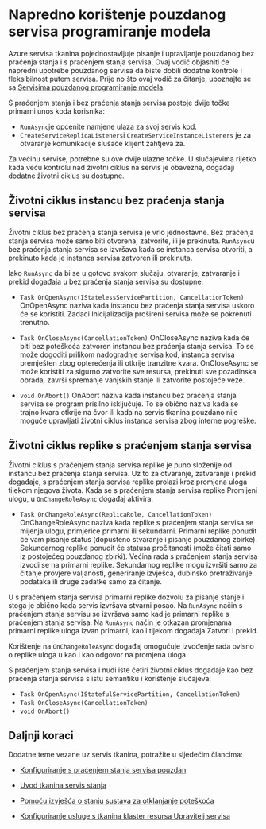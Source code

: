 <properties
   pageTitle="Napredno korištenje pouzdanog servisa | Microsoft Azure"
   description="Saznajte više o Napredno korištenje servisa tkanina pouzdanog servisa za dodatnu fleksibilnost pri servisa."
   services="Service-Fabric"
   documentationCenter=".net"
   authors="vturecek"
   manager="timlt"
   editor="masnider"/>

<tags
   ms.service="Service-Fabric"
   ms.devlang="dotnet"
   ms.topic="article"
   ms.tgt_pltfrm="NA"
   ms.workload="NA"
   ms.date="10/19/2016"
   ms.author="vturecek"/>

# <a name="advanced-usage-of-the-reliable-services-programming-model"></a>Napredno korištenje pouzdanog servisa programiranje modela
Azure servisa tkanina pojednostavljuje pisanje i upravljanje pouzdanog bez praćenja stanja i s praćenjem stanja servisa. Ovaj vodič objasniti će napredni upotrebe pouzdanog servisa da biste dobili dodatne kontrole i fleksibilnost putem servisa. Prije no što ovaj vodič za čitanje, upoznajte se sa [Servisima pouzdanog programiranje modela](service-fabric-reliable-services-introduction.md).

S praćenjem stanja i bez praćenja stanja servisa postoje dvije točke primarni unos koda korisnika:

 - `RunAsync`je općenite namjene ulaza za svoj servis kod.
 - `CreateServiceReplicaListeners`i `CreateServiceInstanceListeners` je za otvaranje komunikacije slušače klijent zahtjeva za.
 
Za većinu servise, potrebne su ove dvije ulazne točke. U slučajevima rijetko kada veću kontrolu nad životni ciklus na servis je obavezna, događaji dodatne životni ciklus su dostupne.

## <a name="stateless-service-instance-lifecycle"></a>Životni ciklus instancu bez praćenja stanja servisa

Životni ciklus bez praćenja stanja servisa je vrlo jednostavne. Bez praćenja stanja servisa može samo biti otvorena, zatvorite, ili je prekinuta. `RunAsync`u bez praćenja stanja servisa se izvršava kada se instanca servisa otvoriti, a prekinuto kada je instanca servisa zatvoren ili prekinuta. 

Iako `RunAsync` da bi se u gotovo svakom slučaju, otvaranje, zatvaranje i prekid događaja u bez praćenja stanja servisa su dostupne:

- `Task OnOpenAsync(IStatelessServicePartition, CancellationToken)`
  OnOpenAsync naziva kada instancu bez praćenja stanja servisa uskoro će se koristiti. Zadaci Inicijalizacija prošireni servisa može se pokrenuti trenutno.

- `Task OnCloseAsync(CancellationToken)`
  OnCloseAsync naziva kada će biti bez poteškoća zatvoren instancu bez praćenja stanja servisa. To se može dogoditi prilikom nadogradnje servisa kod, instanca servisa premješten zbog opterećenja ili otkrije tranzitne kvara. OnCloseAsync se može koristiti za sigurno zatvorite sve resursa, prekinuti sve pozadinska obrada, završi spremanje vanjskih stanje ili zatvorite postojeće veze.

- `void OnAbort()`
  OnAbort naziva kada instancu bez praćenja stanja servisa se program prisilno isključuje. To se obično naziva kada se trajno kvara otkrije na čvor ili kada na servis tkanina pouzdano nije moguće upravljati životni ciklus instanca servisa zbog interne pogreške.

## <a name="stateful-service-replica-lifecycle"></a>Životni ciklus replike s praćenjem stanja servisa

Životni ciklus s praćenjem stanja servisa replike je puno složenije od instancu bez praćenja stanja servisa. Uz to za otvaranje, zatvaranje i prekid događaje, s praćenjem stanja servisa replike prolazi kroz promjena uloga tijekom njegova života. Kada se s praćenjem stanja servisa replike Promijeni ulogu, u `OnChangeRoleAsync` događaj aktivira:

- `Task OnChangeRoleAsync(ReplicaRole, CancellationToken)`
  OnChangeRoleAsync naziva kada replike s praćenjem stanja servisa se mijenja ulogu, primjerice primarni ili sekundarni. Primarni replike ponudit će vam pisanje status (dopušteno stvaranje i pisanje pouzdanog zbirke). Sekundarnog replike ponudit će statusa pročitanosti (može čitati samo iz postojećeg pouzdanog zbirki). Većina rada s praćenjem stanja servisa izvodi se na primarni replike. Sekundarnog replike mogu izvršiti samo za čitanje provjere valjanosti, generiranje izvješća, dubinsko pretraživanje podataka ili druge zadatke samo za čitanje.

U s praćenjem stanja servisa primarni replike dozvolu za pisanje stanje i stoga je obično kada servis izvršava stvarni posao. Na `RunAsync` način s praćenjem stanja servisu se izvršava samo kad je primarni replike s praćenjem stanja servisa. Na `RunAsync` način je otkazan promjenama primarni replike uloga izvan primarni, kao i tijekom događaja Zatvori i prekid. 

Korištenje na `OnChangeRoleAsync` događaj omogućuje izvođenje rada ovisno o replike uloga u kao i kao odgovor na promjena uloga.

S praćenjem stanja servisa i nudi iste četiri životni ciklus događaje kao bez praćenja stanja servisa s istu semantiku i korištenje slučajeva:

- `Task OnOpenAsync(IStatefulServicePartition, CancellationToken)`
- `Task OnCloseAsync(CancellationToken)`
- `void OnAbort()`



## <a name="next-steps"></a>Daljnji koraci
Dodatne teme vezane uz servis tkanina, potražite u sljedećim člancima:

- [Konfiguriranje s praćenjem stanja servisa pouzdan](service-fabric-reliable-services-configuration.md)

- [Uvod tkanina servis stanja](service-fabric-health-introduction.md)

- [Pomoću izvješća o stanju sustava za otklanjanje poteškoća](service-fabric-understand-and-troubleshoot-with-system-health-reports.md)

- [Konfiguriranje usluge s tkanina klaster resursa Upravitelj servisa](service-fabric-cluster-resource-manager-configure-services.md)
